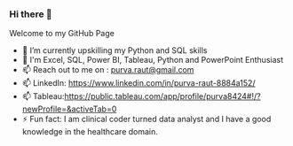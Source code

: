 ### Hi there 👋
Welcome to my GitHub Page
- 🔭 I’m currently upskilling my Python and SQL skills
- 🌱 I'm Excel, SQL, Power BI, Tableau, Python and PowerPoint Enthusiast
- 📫 Reach out to me on : purva.raut@gmail.com
- 📫 LinkedIn: https://www.linkedin.com/in/purva-raut-8884a152/
- 📫 Tableau:https://public.tableau.com/app/profile/purva8424#!/?newProfile=&activeTab=0
- ⚡ Fun fact: I am clinical coder turned data analyst and I have a good knowledge in the healthcare domain.


<!--
**Purva-Raut/Purva-Raut** is a ✨ _special_ ✨ repository because its `README.md` (this file) appears on your GitHub profile.

Here are some ideas to get you started:

- 🔭 I’m currently working on ...
- 🌱 I’m currently learning ...
- 👯 I’m looking to collaborate on ...
- 🤔 I’m looking for help with ...
- 💬 Ask me about ...
- 📫 How to reach me: ...
- 😄 Pronouns: ...
- ⚡ Fun fact: ...
-->
